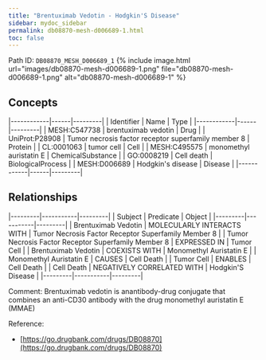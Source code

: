 ```yaml
---
title: "Brentuximab Vedotin - Hodgkin'S Disease"
sidebar: mydoc_sidebar
permalink: db08870-mesh-d006689-1.html
toc: false 
---
```



Path ID: `DB08870_MESH_D006689_1`
{% include image.html url="images/db08870-mesh-d006689-1.png" file="db08870-mesh-d006689-1.png" alt="db08870-mesh-d006689-1" %}

## Concepts

|------------|------|---------|
| Identifier | Name | Type    |
|------------|------|---------|
| MESH:C547738 | brentuximab vedotin | Drug |
| UniProt:P28908 | Tumor necrosis factor receptor superfamily member 8 | Protein |
| CL:0001063 | tumor cell | Cell |
| MESH:C495575 | monomethyl auristatin E | ChemicalSubstance |
| GO:0008219 | Cell death | BiologicalProcess |
| MESH:D006689 | Hodgkin's disease | Disease |
|------------|------|---------|

## Relationships

|---------|-----------|---------|
| Subject | Predicate | Object  |
|---------|-----------|---------|
| Brentuximab Vedotin | MOLECULARLY INTERACTS WITH | Tumor Necrosis Factor Receptor Superfamily Member 8 |
| Tumor Necrosis Factor Receptor Superfamily Member 8 | EXPRESSED IN | Tumor Cell |
| Brentuximab Vedotin | COEXISTS WITH | Monomethyl Auristatin E |
| Monomethyl Auristatin E | CAUSES | Cell Death |
| Tumor Cell | ENABLES | Cell Death |
| Cell Death | NEGATIVELY CORRELATED WITH | Hodgkin'S Disease |
|---------|-----------|---------|

Comment: Brentuximab vedotin is anantibody-drug conjugate that combines an anti-CD30 antibody with the drug monomethyl auristatin E (MMAE)

Reference: 
  - [https://go.drugbank.com/drugs/DB08870](https://go.drugbank.com/drugs/DB08870)
